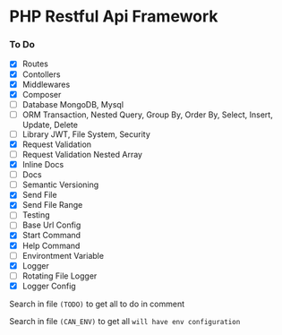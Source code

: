 # PHP Restful Api Framework

### To Do

-   [x] Routes
-   [x] Contollers
-   [x] Middlewares
-   [x] Composer
-   [ ] Database MongoDB, Mysql
-   [ ] ORM Transaction, Nested Query, Group By, Order By, Select, Insert, Update, Delete
-   [ ] Library JWT, File System, Security
-   [x] Request Validation
-   [ ] Request Validation Nested Array
-   [x] Inline Docs
-   [ ] Docs
-   [ ] Semantic Versioning
-   [x] Send File
-   [x] Send File Range
-   [ ] Testing
-   [ ] Base Url Config
-   [x] Start Command
-   [x] Help Command
-   [ ] Environtment Variable
-   [x] Logger
-   [ ] Rotating File Logger
-   [x] Logger Config

Search in file `(TODO)` to get all to do in comment

Search in file `(CAN_ENV)` to get all `will have env configuration`
